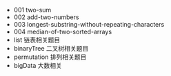 - 001 two-sum
- 002 add-two-numbers
- 003 longest-substring-without-repeating-characters
- 004 median-of-two-sorted-arrays
- list 链表相关题目
- binaryTree 二叉树相关题目
- permutation 排列相关题目
- bigData 大数相关
